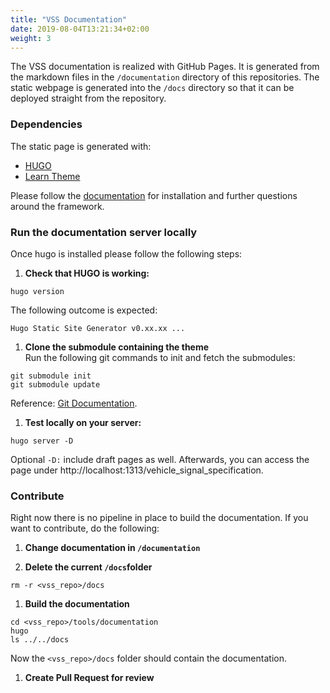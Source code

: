 ```yaml
---
title: "VSS Documentation"
date: 2019-08-04T13:21:34+02:00
weight: 3
---
```


The VSS documentation is realized with GitHub Pages. It is generated from
the markdown files in the ```/documentation``` directory of this repositories.
The static webpage is generated into the ```/docs``` directory so that it can
be deployed straight from the repository.


### Dependencies

The static page is generated with:

- [HUGO](https://gohugo.io/)
- [Learn Theme](https://themes.gohugo.io/hugo-theme-learn/)

Please follow the [documentation](https://gohugo.io/documentation/) for
installation and further questions around the framework.


### Run the documentation server locally

Once hugo is installed please follow the following steps:

1. **Check that HUGO is working:**
```
hugo version
```
The following outcome is expected:
```
Hugo Static Site Generator v0.xx.xx ...
```
1. **Clone the submodule containing the theme** </br>
Run the following git commands to init and fetch the submodules:
```
git submodule init
git submodule update
```
Reference: [Git Documentation](https://git-scm.com/book/en/v2/Git-Tools-Submodules).

1. **Test locally on your server:**
```
hugo server -D
```
Optional ```-D:``` include draft pages as well. Afterwards, you can access the
page under http://localhost:1313/vehicle_signal_specification.

### Contribute

Right now there is no pipeline in place to build the documentation. If you want
to contribute, do the following:

1. **Change documentation in ```/documentation```**

1. **Delete the current ```/docs```folder**
```
rm -r <vss_repo>/docs
```

1. **Build the documentation**
```
cd <vss_repo>/tools/documentation
hugo
ls ../../docs
```
Now the ```<vss_repo>/docs``` folder should contain the documentation.

1. **Create Pull Request for review**
